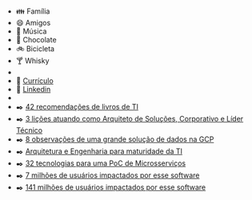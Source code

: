 
- :family: Família
- :smile: Amigos
- :musical_note: Música
- :chocolate_bar: Chocolate
- :bike: Bicicleta
- :cocktail: Whisky
-
- :bookmark_tabs: [Currículo](https://jdsc.me/cv.pdf)
- :bookmark_tabs: [Linkedin](https://www.linkedin.com/in/jdscme/)
-
- :black_nib: [42 recomendações de livros de TI](https://jdsc.me/42-livros/)
- :black_nib: [3 lições atuando como Arquiteto de Soluções, Corporativo e Líder Técnico](https://jdsc.me/3-licoes/)
- :black_nib: [8 observações de uma grande solução de dados na GCP](https://jdsc.me/8-gcp/)
- :black_nib: [Arquitetura e Engenharia para maturidade da TI](https://jdsc.me/mat/)
- :black_nib: [32 tecnologias para uma PoC de Microsserviços](https://jdsc.me/ms-poc/)
- :black_nib: [7 milhões de usuários impactados por esse software](https://jdsc.me/7m/)
- :black_nib: [141 milhões de usuários impactados por esse software](https://jdsc.me/141m/)
